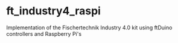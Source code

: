 # ft_industry4_raspi
Implementation of the Fischertechnik Industry 4.0 kit using ftDuino controllers and Raspberry Pi's
